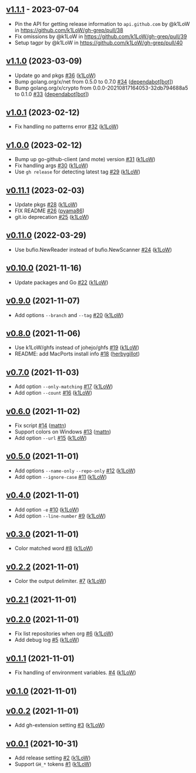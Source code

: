 ## [v1.1.1](https://github.com/k1LoW/gh-grep/compare/v1.1.0...v1.1.1) - 2023-07-04
- Pin the API for getting release information to `api.github.com` by @k1LoW in https://github.com/k1LoW/gh-grep/pull/38
- Fix omissions by @k1LoW in https://github.com/k1LoW/gh-grep/pull/39
- Setup tagpr by @k1LoW in https://github.com/k1LoW/gh-grep/pull/40

## [v1.1.0](https://github.com/k1LoW/gh-grep/compare/v1.0.1...v1.1.0) (2023-03-09)

* Update go and pkgs [#36](https://github.com/k1LoW/gh-grep/pull/36) ([k1LoW](https://github.com/k1LoW))
* Bump golang.org/x/net from 0.5.0 to 0.7.0 [#34](https://github.com/k1LoW/gh-grep/pull/34) ([dependabot[bot]](https://github.com/apps/dependabot))
* Bump golang.org/x/crypto from 0.0.0-20210817164053-32db794688a5 to 0.1.0 [#33](https://github.com/k1LoW/gh-grep/pull/33) ([dependabot[bot]](https://github.com/apps/dependabot))

## [v1.0.1](https://github.com/k1LoW/gh-grep/compare/v1.0.0...v1.0.1) (2023-02-12)

* Fix handling no patterns error [#32](https://github.com/k1LoW/gh-grep/pull/32) ([k1LoW](https://github.com/k1LoW))

## [v1.0.0](https://github.com/k1LoW/gh-grep/compare/v0.11.1...v1.0.0) (2023-02-12)

* Bump up go-github-client (and mote) version [#31](https://github.com/k1LoW/gh-grep/pull/31) ([k1LoW](https://github.com/k1LoW))
* Fix handling args [#30](https://github.com/k1LoW/gh-grep/pull/30) ([k1LoW](https://github.com/k1LoW))
* Use `gh release` for detecting latest tag [#29](https://github.com/k1LoW/gh-grep/pull/29) ([k1LoW](https://github.com/k1LoW))

## [v0.11.1](https://github.com/k1LoW/gh-grep/compare/v0.11.0...v0.11.1) (2023-02-03)

* Update pkgs [#28](https://github.com/k1LoW/gh-grep/pull/28) ([k1LoW](https://github.com/k1LoW))
* FIX README [#26](https://github.com/k1LoW/gh-grep/pull/26) ([pyama86](https://github.com/pyama86))
* git.io deprecation [#25](https://github.com/k1LoW/gh-grep/pull/25) ([k1LoW](https://github.com/k1LoW))

## [v0.11.0](https://github.com/k1LoW/gh-grep/compare/v0.10.0...v0.11.0) (2022-03-29)

* Use bufio.NewReader instead of bufio.NewScanner [#24](https://github.com/k1LoW/gh-grep/pull/24) ([k1LoW](https://github.com/k1LoW))

## [v0.10.0](https://github.com/k1LoW/gh-grep/compare/v0.9.0...v0.10.0) (2021-11-16)

* Update packages and Go [#22](https://github.com/k1LoW/gh-grep/pull/22) ([k1LoW](https://github.com/k1LoW))

## [v0.9.0](https://github.com/k1LoW/gh-grep/compare/v0.8.0...v0.9.0) (2021-11-07)

* Add options `--branch` and `--tag` [#20](https://github.com/k1LoW/gh-grep/pull/20) ([k1LoW](https://github.com/k1LoW))

## [v0.8.0](https://github.com/k1LoW/gh-grep/compare/v0.7.0...v0.8.0) (2021-11-06)

* Use k1LoW/ghfs instead of johejo/ghfs [#19](https://github.com/k1LoW/gh-grep/pull/19) ([k1LoW](https://github.com/k1LoW))
* README: add MacPorts install info [#18](https://github.com/k1LoW/gh-grep/pull/18) ([herbygillot](https://github.com/herbygillot))

## [v0.7.0](https://github.com/k1LoW/gh-grep/compare/v0.6.0...v0.7.0) (2021-11-03)

* Add option `--only-matching` [#17](https://github.com/k1LoW/gh-grep/pull/17) ([k1LoW](https://github.com/k1LoW))
* Add option `--count` [#16](https://github.com/k1LoW/gh-grep/pull/16) ([k1LoW](https://github.com/k1LoW))

## [v0.6.0](https://github.com/k1LoW/gh-grep/compare/v0.5.0...v0.6.0) (2021-11-02)

* Fix script [#14](https://github.com/k1LoW/gh-grep/pull/14) ([mattn](https://github.com/mattn))
* Support colors on Windows [#13](https://github.com/k1LoW/gh-grep/pull/13) ([mattn](https://github.com/mattn))
* Add option `--url` [#15](https://github.com/k1LoW/gh-grep/pull/15) ([k1LoW](https://github.com/k1LoW))

## [v0.5.0](https://github.com/k1LoW/gh-grep/compare/v0.4.0...v0.5.0) (2021-11-01)

* Add options `--name-only` `--repo-only` [#12](https://github.com/k1LoW/gh-grep/pull/12) ([k1LoW](https://github.com/k1LoW))
* Add option `--ignore-case` [#11](https://github.com/k1LoW/gh-grep/pull/11) ([k1LoW](https://github.com/k1LoW))

## [v0.4.0](https://github.com/k1LoW/gh-grep/compare/v0.3.0...v0.4.0) (2021-11-01)

* Add option `-e` [#10](https://github.com/k1LoW/gh-grep/pull/10) ([k1LoW](https://github.com/k1LoW))
* Add option `--line-number` [#9](https://github.com/k1LoW/gh-grep/pull/9) ([k1LoW](https://github.com/k1LoW))

## [v0.3.0](https://github.com/k1LoW/gh-grep/compare/v0.2.2...v0.3.0) (2021-11-01)

* Color matched word [#8](https://github.com/k1LoW/gh-grep/pull/8) ([k1LoW](https://github.com/k1LoW))

## [v0.2.2](https://github.com/k1LoW/gh-grep/compare/v0.2.1...v0.2.2) (2021-11-01)

* Color the output delimiter. [#7](https://github.com/k1LoW/gh-grep/pull/7) ([k1LoW](https://github.com/k1LoW))

## [v0.2.1](https://github.com/k1LoW/gh-grep/compare/v0.2.0...v0.2.1) (2021-11-01)


## [v0.2.0](https://github.com/k1LoW/gh-grep/compare/v0.1.1...v0.2.0) (2021-11-01)

* Fix list repositories when org [#6](https://github.com/k1LoW/gh-grep/pull/6) ([k1LoW](https://github.com/k1LoW))
* Add debug log [#5](https://github.com/k1LoW/gh-grep/pull/5) ([k1LoW](https://github.com/k1LoW))

## [v0.1.1](https://github.com/k1LoW/gh-grep/compare/v0.1.0...v0.1.1) (2021-11-01)

* Fix handling of environment variables. [#4](https://github.com/k1LoW/gh-grep/pull/4) ([k1LoW](https://github.com/k1LoW))

## [v0.1.0](https://github.com/k1LoW/gh-grep/compare/v0.0.2...v0.1.0) (2021-11-01)


## [v0.0.2](https://github.com/k1LoW/gh-grep/compare/v0.0.1...v0.0.2) (2021-11-01)

* Add gh-extension setting [#3](https://github.com/k1LoW/gh-grep/pull/3) ([k1LoW](https://github.com/k1LoW))

## [v0.0.1](https://github.com/k1LoW/gh-grep/compare/a30357888af0...v0.0.1) (2021-10-31)

* Add release setting [#2](https://github.com/k1LoW/gh-grep/pull/2) ([k1LoW](https://github.com/k1LoW))
* Support `GH_*` tokens [#1](https://github.com/k1LoW/gh-grep/pull/1) ([k1LoW](https://github.com/k1LoW))
